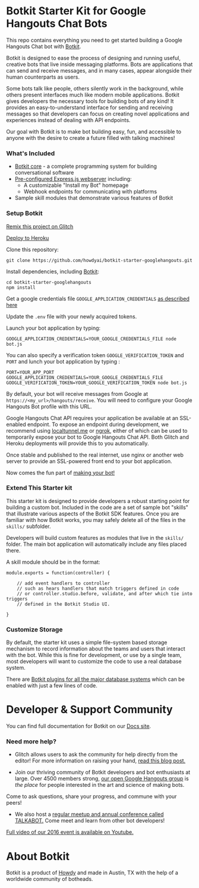 # Botkit Starter Kit for Google Hangouts Chat Bots

This repo contains everything you need to get started building a Google Hangouts Chat bot with [Botkit](https://botkit.ai).

Botkit is designed to ease the process of designing and running useful, creative bots that live inside messaging platforms. Bots are applications that can send and receive messages, and in many cases, appear alongside their human counterparts as users.

Some bots talk like people, others silently work in the background, while others present interfaces much like modern mobile applications. Botkit gives developers the necessary tools for building bots of any kind! It provides an easy-to-understand interface for sending and receiving messages so that developers can focus on creating novel applications and experiences instead of dealing with API endpoints.

Our goal with Botkit is to make bot building easy, fun, and accessible to anyone with the desire to create a future filled with talking machines!

### What's Included
* [Botkit core](https://botkit.ai/docs/core.html) - a complete programming system for building conversational software
* [Pre-configured Express.js webserver](https://expressjs.com/) including:
   * A customizable "Install my Bot" homepage
   * Webhook endpoints for communicating with platforms
* Sample skill modules that demonstrate various features of Botkit


### Setup Botkit

[Remix this project on Glitch](https://glitch.com/~botkit-starter-googlehangouts)

[Deploy to Heroku](https://heroku.com/deploy?template=https://github.com/howdyai/botkit-starter-googlehangouts/master)

Clone this repository:

`git clone https://github.com/howdyai/botkit-starter-googlehangouts.git`

Install dependencies, including [Botkit](https://github.com/howdyai/botkit):

```
cd botkit-starter-googlehangouts
npm install
```

Get a google credentials file `GOOGLE_APPLICATION_CREDENTIALS` [as described here](https://developers.google.com/hangouts/chat/how-tos/bots-publish)

Update the `.env` file with your newly acquired tokens.

Launch your bot application by typing:

`GOOGLE_APPLICATION_CREDENTIALS=YOUR_GOOGLE_CREDENTIALS_FILE node bot.js`

You can also specify a verification token `GOOGLE_VERIFICATION_TOKEN` and `PORT` and lunch your bot application by typing :

`PORT=YOUR_APP_PORT GOOGLE_APPLICATION_CREDENTIALS=YOUR_GOOGLE_CREDENTIALS_FILE GOOGLE_VERIFICATION_TOKEN=YOUR_GOOGLE_VERIFICATION_TOKEN node bot.js`

By default, your bot will receive messages from Google at `https://<my_url>/hangouts/receive`. You will need to configure your Google Hangouts Bot profile with this URL.

Google Hangouts Chat API requires your application be available at an SSL-enabled endpoint. To expose an endpoint during development, we recommend using [localtunnel.me](http://localtunnel.me) or [ngrok](http://ngrok.io), either of which can be used to temporarily expose your bot to Google Hangouts Chat API. Both Glitch and Heroku deployments will provide this to you automatically.

Once stable and published to the real internet, use nginx or another web server to provide an SSL-powered front end to your bot application.

Now comes the fun part of [making your bot!](https://botkit.ai/docs/)

### Extend This Starter kit

This starter kit is designed to provide developers a robust starting point for building a custom bot. Included in the code are a set of sample bot "skills" that illustrate various aspects of the Botkit SDK features.  Once you are familiar with how Botkit works, you may safely delete all of the files in the `skills/` subfolder.

Developers will build custom features as modules that live in the `skills/` folder. The main bot application will automatically include any files placed there.

A skill module should be in the format:

```
module.exports = function(controller) {

    // add event handlers to controller
    // such as hears handlers that match triggers defined in code
    // or controller.studio.before, validate, and after which tie into triggers
    // defined in the Botkit Studio UI.

}
```


### Customize Storage

By default, the starter kit uses a simple file-system based storage mechanism to record information about the teams and users that interact with the bot. While this is fine for development, or use by a single team, most developers will want to customize the code to use a real database system.

There are [Botkit plugins for all the major database systems](https://botkit.ai/docs/readme-middlewares.md#storage-modules) which can be enabled with just a few lines of code.


# Developer & Support Community

You can find full documentation for Botkit on our [Docs site](https://botkit.ai/docs/).

###  Need more help?

* Glitch allows users to ask the community for help directly from the editor! For more information on raising your hand, [read this blog post.](https://medium.com/glitch/just-raise-your-hand-how-glitch-helps-aa6564cb1685)

* Join our thriving community of Botkit developers and bot enthusiasts at large. Over 4500 members strong, [our open Google Hangouts group](http://community.botkit.ai) is _the place_ for people interested in the art and science of making bots.

 Come to ask questions, share your progress, and commune with your peers!

* We also host a [regular meetup and annual conference called TALKABOT.](http://talkabot.ai) Come meet and learn from other bot developers!

 [Full video of our 2016 event is available on Youtube.](https://www.youtube.com/playlist?list=PLD3JNfKLDs7WsEHSal2cfwG0Fex7A6aok)


# About Botkit

Botkit is a product of [Howdy](https://howdy.ai) and made in Austin, TX with the help of a worldwide community of botheads.
